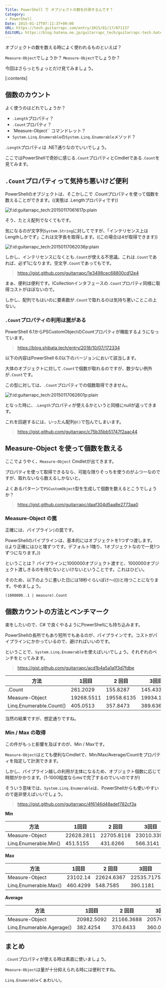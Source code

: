 ```yaml
---
Title: PowerShell で オブジェクトの数を計測するんです？
Category:
- PowerShell
Date: 2015-01-17T07:11:37+09:00
URL: https://tech.guitarrapc.com/entry/2015/01/17/071137
EditURL: https://blog.hatena.ne.jp/guitarrapc_tech/guitarrapc-tech.hatenablog.com/atom/entry/8454420450080465028
---
```


オブジェクトの数を数える時によく使われるものといえば？

`Measure-Object`でしょうか？ `Measure-Object`でしょうか？

今回はさらっとちょっとだけ見てみましょう。

[:contents]

## 個数のカウント

よく使うのはどれでしょうか？

* `.Length`プロパティ？
* `.Count`プロパティ？
* `Measure-Object`` コマンドレット？
* `System.Linq.Enumerable`の`System.Linq.Enumerable`メソッド？


`.Length`プロパティは .NET通りなのでいいでしょう。

ここではPowerShellで奇妙に感じる`.Count`プロパティとCmdletである`.Count`を見てみます。

## `.Count`プロパティって気持ち悪いけど便利

PowerShellのオブジェクトは、そこかしこで .Countプロパティを使って個数を数えることができます。((実態は .Lengthプロパティです))
<p><span itemscope itemtype="http://schema.org/Photograph"><img src="http://cdn-ak.f.st-hatena.com/images/fotolife/g/guitarrapc_tech/20150117/20150117061617.png" alt="f:id:guitarrapc_tech:20150117061617p:plain" title="f:id:guitarrapc_tech:20150117061617p:plain" class="hatena-fotolife" itemprop="image"></span></p>

そう、たとえ配列でなくてもです。

気になるのが文字列`System.String`に対してですが、「インテリセンス上はLengthしかでず」これは文字長を取得します。((この場合は4が取得できます))

<p><span itemscope itemtype="http://schema.org/Photograph"><img src="http://cdn-ak.f.st-hatena.com/images/fotolife/g/guitarrapc_tech/20150117/20150117062036.png" alt="f:id:guitarrapc_tech:20150117062036p:plain" title="f:id:guitarrapc_tech:20150117062036p:plain" class="hatena-fotolife" itemprop="image"></span></p>

しかし、インテリセンスになくとも`.Count`が使える不思議。これは`.Count`であれば、必ず1になります。空文字`.Count`であってもです。

> https://gist.github.com/guitarrapc/1e3498cec68800cd12e4

まぁ、便利は便利です。ICollectionインタフェースの`.Count`プロパティ同様に取得コストがほぼないので。

しかし、配列でもはいのに要素数が`.Count`で取れるのは気持ち悪いことこの上ない。

### `.Count`プロパティの利用は罠がある

PowerShell 6.1からPSCustomObjectのCountプロパティが機能するようになっています。

> https://blog.shibata.tech/entry/2018/10/07/172334

以下の内容はPowerShell 6.0以下のバージョンにおいて該当します。

大体のオブジェクトに対して`.Count`で個数が取れるのですが、数少ない例外が`.Count`です。

この型に対しては、`.Count`プロパティでの個数取得できません。

<p><span itemscope itemtype="http://schema.org/Photograph"><img src="http://cdn-ak.f.st-hatena.com/images/fotolife/g/guitarrapc_tech/20150117/20150117062601.png" alt="f:id:guitarrapc_tech:20150117062601p:plain" title="f:id:guitarrapc_tech:20150117062601p:plain" class="hatena-fotolife" itemprop="image"></span></p>

となった時に、`.Length`プロパティが使えるかというと同様にnullが返ってきます。

これを回避するには、いったん配列`@()`で包んでしまいます。

> https://gist.github.com/guitarrapc/c75b35bb51747f2aac44


## Measure-Object を使って個数を数える

ここでようやく、`Measure-Object` Cmdletが出てきます。

プロパティを使って取得できるなら、可能な限りそっちを使うのがふつーなのですが、取れないなら数えるしかないと。

よくあるパターンで`PSCustomObject`型を生成して個数を数えるとこうでしょうか？

> https://gist.github.com/guitarrapc/daaf304d5aa8e2773aa0

### Measure-Object の罠

正確には、パイプライン`|`の罠です。

PowerShellのパイプラインは、基本的にはオブジェクトを1つずつ渡します。((より正確にはひと塊ずつです。デフォルト1塊り、1オブジェクトなので一見1つずつになります。))

ということは？ パイプラインに1000000オブジェクト渡すと、1000000オブジェクト渡しきるのを待たないといけないということです。これはひどい。

そのため、以下のように書いた日には18秒ぐらいぽけ～(())と待つことになります。やめましょう。

```
(1000000..1 | measure).Count
```
## 個数カウントの方法とベンチマーク

楽をしたいので、C# で良くやるようにPowerShellにも持ち込みます。

PowerShellの長所でもあり短所でもあるのが、パイプラインです。コストがパイプラインにかかっているので、避ければいいのです。

ということで、`System.Linq.Enumerable`を使えばいいでしょう。それぞれのベンチをとってみます。

> https://gist.github.com/guitarrapc/acd1b4a5a1a1f3d7fdbe

方法|1回目 | 2 回目 | 3回目 | 平均(ms)
----|----|----|----|----
.Count|261.2029|155.8287|145.4331|187.488
Measure-Object|19268.5511|19558.6135|19934.1167|19587.093
Linq.Enumerable.Count()|405.0513|357.8473|389.6365|384.18

当然の結果ですが、想定通りですね。

### Min / Max の取得

この件がもっと影響を及ぼすのが、Min / Maxです。

`Measure-Object`はとても便利なCmdletで、Min/Max/Average/Countをプロパティを指定して計測できます。

しかし、パイプライン越しの利用が主体になるため、オブジェクト個数に応じて時間がかかります。(1-1000程度ならmsで完了するのでいいのですが)

そういう意味では、`System.Linq.Enumerable`は、PowerShellからも使いやすいので是非使えばいいでしょう。

> https://gist.github.com/guitarrapc/4f6146d48adef782cf3a


**Min**

方法|1回目 | 2 回目 | 3回目 | 平均(ms)
----|----|----|----|----
Measure-Object|22628.2811|22705.8116|23010.3391|22781.477
Linq.Enumerable.Min()|451.5155|431.6266|566.3141|483.152

**Max**

方法|1回目 | 2 回目 | 3回目 | 平均(ms)
----|----|----|----|----
Measure-Object|23102.14|22624.6367|22535.7175|22754.164
Linq.Enumerable.Max()|460.4299|548.7585|390.1181|466.435

**Average**

方法|1回目 | 2 回目 | 3回目 | 平均(ms)
----|----|----|----|----
Measure-Object|20982.5092|21166.3688|20576.0699|20908.315
Linq.Enumerable.Agerage()|382.4254|370.6433|360.0512|371.03

## まとめ

`.Count`プロパティが使える時は素直に使いましょう。

`Measure-Object`は量が十分抑えられる時には便利ですね。

`Linq.Enumerable`くぁわいい。
